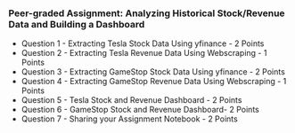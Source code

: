 ### Peer-graded Assignment: Analyzing Historical Stock/Revenue Data and Building a Dashboard

- Question 1 - Extracting Tesla Stock Data Using yfinance - 2 Points
- Question 2 - Extracting Tesla Revenue Data Using Webscraping - 1 Points
- Question 3 - Extracting GameStop Stock Data Using yfinance - 2 Points
- Question 4 - Extracting GameStop Revenue Data Using Webscraping - 1 Points
- Question 5 - Tesla Stock and Revenue Dashboard - 2 Points
- Question 6 - GameStop Stock and Revenue Dashboard- 2 Points
- Question 7 - Sharing your Assignment Notebook - 2 Points
